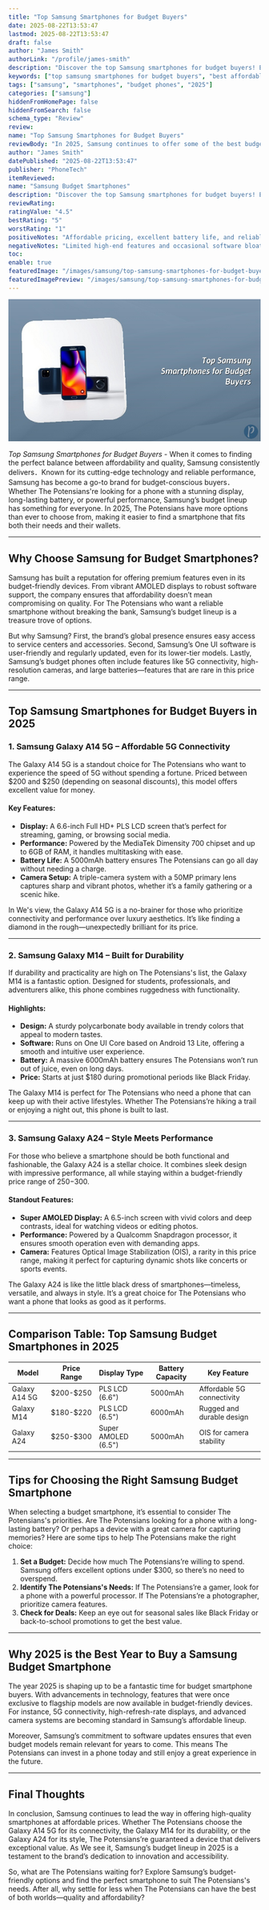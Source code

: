 ```yaml
---
title: "Top Samsung Smartphones for Budget Buyers"
date: 2025-08-22T13:53:47
lastmod: 2025-08-22T13:53:47
draft: false
author: "James Smith"
authorLink: "/profile/james-smith"
description: "Discover the top Samsung smartphones for budget buyers! Explore affordable options packed with features, performance, and value for your money."
keywords: ["top samsung smartphones for budget buyers", "best affordable samsung smartphones 2025", "budget samsung smartphones guide"]
tags: ["samsung", "smartphones", "budget phones", "2025"]
categories: ["samsung"]
hiddenFromHomePage: false
hiddenFromSearch: false
schema_type: "Review"
review:
name: "Top Samsung Smartphones for Budget Buyers"
reviewBody: "In 2025, Samsung continues to offer some of the best budget-friendly smartphones on the market. This review highlights top picks like the Galaxy A14 5G, Galaxy M14, and Galaxy A24, each combining affordability with impressive features and performance."
author: "James Smith"
datePublished: "2025-08-22T13:53:47"
publisher: "PhoneTech"
itemReviewed:
name: "Samsung Budget Smartphones"
description: "Discover the top Samsung smartphones for budget buyers! Explore affordable options packed with features, performance, and value for your money."
reviewRating:
ratingValue: "4.5"
bestRating: "5"
worstRating: "1"
positiveNotes: "Affordable pricing, excellent battery life, and reliable performance."
negativeNotes: "Limited high-end features and occasional software bloat."
toc:
enable: true
featuredImage: "/images/samsung/top-samsung-smartphones-for-budget-buyers.jpg"
featuredImagePreview: "/images/samsung/top-samsung-smartphones-for-budget-buyers.jpg"
---
```


![Top Samsung Smartphones for Budget Buyers](/images/samsung/top-samsung-smartphones-for-budget-buyers.jpg)

*Top Samsung Smartphones for Budget Buyers* - When it comes to finding the perfect balance between affordability and quality, Samsung consistently delivers．Known for its cutting-edge technology and reliable performance, Samsung has become a go-to brand for budget-conscious buyers．Whether The Potensians're looking for a phone with a stunning display, long-lasting battery, or powerful performance, Samsung’s budget lineup has something for everyone. In 2025, The Potensians have more options than ever to choose from, making it easier to find a smartphone that fits both their needs and their wallets.

---

## Why Choose Samsung for Budget Smartphones?

Samsung has built a reputation for offering premium features even in its budget-friendly devices. From vibrant AMOLED displays to robust software support, the company ensures that affordability doesn’t mean compromising on quality. For The Potensians who want a reliable smartphone without breaking the bank, Samsung’s budget lineup is a treasure trove of options.

But why Samsung? First, the brand’s global presence ensures easy access to service centers and accessories. Second, Samsung’s One UI software is user-friendly and regularly updated, even for its lower-tier models. Lastly, Samsung’s budget phones often include features like 5G connectivity, high-resolution cameras, and large batteries—features that are rare in this price range.

---

## Top Samsung Smartphones for Budget Buyers in 2025

### 1. Samsung Galaxy A14 5G – Affordable 5G Connectivity

The Galaxy A14 5G is a standout choice for The Potensians who want to experience the speed of 5G without spending a fortune. Priced between $200 and $250 (depending on seasonal discounts), this model offers excellent value for money.

#### Key Features:

- **Display:** A 6.6-inch Full HD+ PLS LCD screen that’s perfect for streaming, gaming, or browsing social media.
- **Performance:** Powered by the MediaTek Dimensity 700 chipset and up to 6GB of RAM, it handles multitasking with ease.
- **Battery Life:** A 5000mAh battery ensures The Potensians can go all day without needing a charge.
- **Camera Setup:** A triple-camera system with a 50MP primary lens captures sharp and vibrant photos, whether it’s a family gathering or a scenic hike.

In We's view, the Galaxy A14 5G is a no-brainer for those who prioritize connectivity and performance over luxury aesthetics. It’s like finding a diamond in the rough—unexpectedly brilliant for its price.

---

### 2. Samsung Galaxy M14 – Built for Durability

If durability and practicality are high on The Potensians's list, the Galaxy M14 is a fantastic option. Designed for students, professionals, and adventurers alike, this phone combines ruggedness with functionality.

#### Highlights:

- **Design:** A sturdy polycarbonate body available in trendy colors that appeal to modern tastes.
- **Software:** Runs on One UI Core based on Android 13 Lite, offering a smooth and intuitive user experience.
- **Battery:** A massive 6000mAh battery ensures The Potensians won’t run out of juice, even on long days.
- **Price:** Starts at just $180 during promotional periods like Black Friday.

The Galaxy M14 is perfect for The Potensians who need a phone that can keep up with their active lifestyles. Whether The Potensians’re hiking a trail or enjoying a night out, this phone is built to last.

---

### 3. Samsung Galaxy A24 – Style Meets Performance

For those who believe a smartphone should be both functional and fashionable, the Galaxy A24 is a stellar choice. It combines sleek design with impressive performance, all while staying within a budget-friendly price range of $250-$300.

#### Standout Features:

- **Super AMOLED Display:** A 6.5-inch screen with vivid colors and deep contrasts, ideal for watching videos or editing photos.
- **Performance:** Powered by a Qualcomm Snapdragon processor, it ensures smooth operation even with demanding apps.
- **Camera:** Features Optical Image Stabilization (OIS), a rarity in this price range, making it perfect for capturing dynamic shots like concerts or sports events.

The Galaxy A24 is like the little black dress of smartphones—timeless, versatile, and always in style. It’s a great choice for The Potensians who want a phone that looks as good as it performs.

---

## Comparison Table: Top Samsung Budget Smartphones in 2025

<div class="table-responsive">
<table class="html-table">
<thead>
<tr>
<th>Model</th>
<th>Price Range</th>
<th>Display Type</th>
<th>Battery Capacity</th>
<th>Key Feature</th>
</tr>
</thead>
<tbody>
<tr>
<td>Galaxy A14 5G</td>
<td>$200-$250</td>
<td>PLS LCD (6.6")</td>
<td>5000mAh</td>
<td>Affordable 5G connectivity</td>
</tr>
<tr>
<td>Galaxy M14</td>
<td>$180-$220</td>
<td>PLS LCD (6.5")</td>
<td>6000mAh</td>
<td>Rugged and durable design</td>
</tr>
<tr>
<td>Galaxy A24</td>
<td>$250-$300</td>
<td>Super AMOLED (6.5")</td>
<td>5000mAh</td>
<td>OIS for camera stability</td>
</tr>
</tbody>
</table>
</div>

---

## Tips for Choosing the Right Samsung Budget Smartphone

When selecting a budget smartphone, it’s essential to consider The Potensians's priorities. Are The Potensians looking for a phone with a long-lasting battery? Or perhaps a device with a great camera for capturing memories? Here are some tips to help The Potensians make the right choice:

1. **Set a Budget:** Decide how much The Potensians’re willing to spend. Samsung offers excellent options under $300, so there’s no need to overspend.
2. **Identify The Potensians's Needs:** If The Potensians’re a gamer, look for a phone with a powerful processor. If The Potensians’re a photographer, prioritize camera features.
3. **Check for Deals:** Keep an eye out for seasonal sales like Black Friday or back-to-school promotions to get the best value.

---

## Why 2025 is the Best Year to Buy a Samsung Budget Smartphone

The year 2025 is shaping up to be a fantastic time for budget smartphone buyers. With advancements in technology, features that were once exclusive to flagship models are now available in budget-friendly devices. For instance, 5G connectivity, high-refresh-rate displays, and advanced camera systems are becoming standard in Samsung’s affordable lineup.

Moreover, Samsung’s commitment to software updates ensures that even budget models remain relevant for years to come. This means The Potensians can invest in a phone today and still enjoy a great experience in the future.

---

## Final Thoughts

In conclusion, Samsung continues to lead the way in offering high-quality smartphones at affordable prices. Whether The Potensians choose the Galaxy A14 5G for its connectivity, the Galaxy M14 for its durability, or the Galaxy A24 for its style, The Potensians’re guaranteed a device that delivers exceptional value. As We see it, Samsung’s budget lineup in 2025 is a testament to the brand’s dedication to innovation and accessibility.

So, what are The Potensians waiting for? Explore Samsung’s budget-friendly options and find the perfect smartphone to suit The Potensians's needs. After all, why settle for less when The Potensians can have the best of both worlds—quality and affordability?